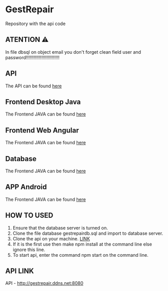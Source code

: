 GestRepair
==============
Repository with the api code 

## ATENTION ⚠️
In file dbsql on object email you don't forget clean field user and password!!!!!!!!!!!!!!!!!!!!!!!!!!

## API
The API can be found [here](https://github.com/GestRepair/GestRepairAPI)

## Frontend Desktop Java
The Frontend JAVA can be found [here](https://github.com/GestRepair/GestRepairBackOffice)

## Frontend Web Angular
The Frontend JAVA can be found [here](https://github.com/GestRepair/GestRepairWeb)

## Database
The Frontend JAVA can be found [here](https://github.com/GestRepair/GestRepairDB)

## APP Android
The Frontend JAVA can be found [here](https://github.com/GestRepair/GestRepairAPPAndroid)

## HOW TO USED
1. Ensure that the database server is turned on.
2. Clone the file database gestrepairdb.sql and import to database server.
3. Clone the api on your machine. [LINK](https://github.com/GestRepair/GestRepairAPI)
4. If it is the first use then make npm install at the command line else ignore this line.
5. To start api, enter the command npm start on the command line.

## API LINK 
API - http://gestrepair.ddns.net:8080
